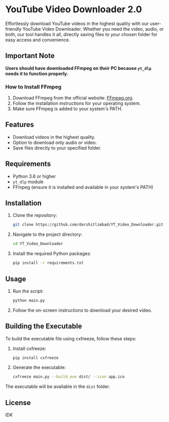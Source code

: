 # YouTube Video Downloader 2.0

Effortlessly download YouTube videos in the highest quality with our user-friendly YouTube Video Downloader. Whether you need the video, audio, or both, our tool handles it all, directly saving files to your chosen folder for easy access and convenience.

## Important Note

**Users should have downloaded FFmpeg on their PC because `yt_dlp` needs it to function properly.**

### How to Install FFmpeg

1. Download FFmpeg from the official website: [FFmpeg.org](https://ffmpeg.org/download.html).
2. Follow the installation instructions for your operating system.
3. Make sure FFmpeg is added to your system's PATH.

## Features

- Download videos in the highest quality.
- Option to download only audio or video.
- Save files directly to your specified folder.

## Requirements

- Python 3.6 or higher
- `yt_dlp` module
- FFmpeg (ensure it is installed and available in your system's PATH)

## Installation

1. Clone the repository:
    ```bash
    git clone https://github.com/darshitlimbad/YT_Video_Downloader.git
    ```
2. Navigate to the project directory:
    ```bash
    cd YT_Video_Downloader
    ```
3. Install the required Python packages:
    ```bash
    pip install -r requirements.txt
    ```

## Usage

1. Run the script:
    ```bash
    python main.py
    ```
2. Follow the on-screen instructions to download your desired video.

## Building the Executable

To build the executable file using cxfreeze, follow these steps:

1. Install cxfreeze:
    ```bash
    pip install cxfreeze
    ```
2. Generate the executable:
    ```bash
    cxfreeze main.py --build_exe dist/ --icon app.ico
    ```

The executable will be available in the `dist` folder.

## License

IDK